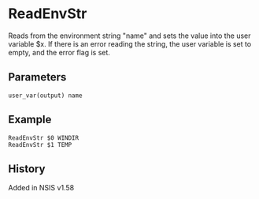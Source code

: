 # ReadEnvStr

Reads from the environment string "name" and sets the value into the user variable $x. If there is an error reading the string, the user variable is set to empty, and the error flag is set.

## Parameters

    user_var(output) name

## Example

    ReadEnvStr $0 WINDIR
    ReadEnvStr $1 TEMP

## History

Added in NSIS v1.58
